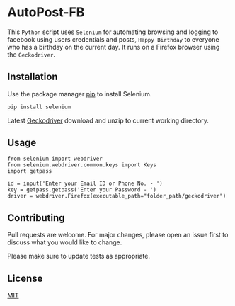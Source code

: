 # AutoPost-FB

This `Python` script uses `Selenium` for automating browsing and logging to facebook using users credentials and posts, `Happy Birthday` to everyone who has a birthday on the current day. It runs on a Firefox browser using the `Geckodriver`.

## Installation

Use the package manager [pip](https://pip.pypa.io/en/stable/) to install Selenium.

```bash
pip install selenium
```
Latest [Geckodriver](https://github.com/mozilla/geckodriver/releases) download and unzip to current working directory.

## Usage

```
from selenium import webdriver
from selenium.webdriver.common.keys import Keys
import getpass

id = input('Enter your Email ID or Phone No. - ')
key = getpass.getpass('Enter your Password - ')
driver = webdriver.Firefox(executable_path="folder_path/geckodriver")

```

## Contributing
Pull requests are welcome. For major changes, please open an issue first to discuss what you would like to change.

Please make sure to update tests as appropriate.

## License
[MIT](https://choosealicense.com/licenses/mit/)

